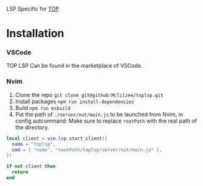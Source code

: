 LSP Specific for [TOP](https://www.theodinproject.com)

# Installation

### VSCode

TOP LSP Can be found in the marketplace of VSCode.

### Nvim

1. Clone the repo `git clone git@github:Mclilzee/toplsp.git`
2. Install packages `npm run install-dependencies`
3. Build `npm run esbuild`
4. Put the path of `./server/out/main.js` to be launched from Nvim, in config autcommand:
   Make sure to replace `rootPath` with the real path of the directory.

```lua
local client = vim.lsp.start_client({
  name = "toplsp",
  cmd = { "node", "rootPath/toplsp/server/out/main.js" },
})

if not client then
  return
end
```
